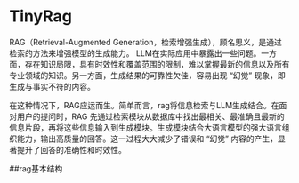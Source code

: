 # TinyRag
RAG（Retrieval-Augmented Generation，检索增强生成），顾名思义，是通过检索的方法来增强模型的生成能力。
LLM在实际应用中暴露出一些问题。一方面，存在知识局限，具有时效性和覆盖范围的限制，难以掌握最新的信息以及所有专业领域的知识。另一方面，生成结果的可靠性欠佳，容易出现 “幻觉” 现象，即生成与事实不符的内容。

在这种情况下，RAG应运而生。简单而言，rag将信息检索与LLM生成结合。在面对用户的提问时，RAG 先通过检索模块从数据库中找出最相关、最准确且最新的信息片段，再将这些信息输入到生成模块。生成模块结合大语言模型的强大语言组织能力，输出高质量的回答。这一过程大大减少了错误和 “幻觉” 内容的产生，显著提升了回答的准确性和时效性。

##rag基本结构


